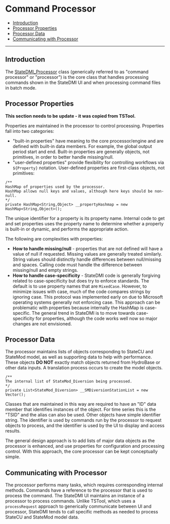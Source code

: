 # Command Processor #

* [Introduction](#introduction)
* [Processor Properties](#processor-properties)
* [Processor Data](#processor-data)
* [Communicating with Processor](#communicating-with-processor)

-------------

## Introduction ##

The [StateDMI_Processor](https://github.com/OpenWaterFoundation/cdss-app-statedmi-main/blob/master/src/DWR/DMI/StateDMI/StateDMI_Processor.java)
class (generically referred to as "command processor" or "processor")
is the core class that handles processing commands shown in the StateDMI UI and
when processing command files in batch mode.

## Processor Properties ##

**This section needs to be update - it was copied from TSTool.**

Properties are maintained in the processor to control processing.
Properties fall into two categories:

* "built-in properties" have meaning to the core processor/engine and are defined with built-in data members.
For example, the global output period start and end.
Built-in properties are generally objects, not primitives, in order to better handle missing/null.
* "user-defined properties" provide flexibility for controlling workflows via `${Property}` notation.
User-defined properties are first-class objects, not primitives:

```
/**
HashMap of properties used by the processor.
HashMap allows null keys and values, although here keys should be non-null.
*/
private HashMap<String,Object> __propertyHashmap = new HashMap<String,Object>();
```

The unique identifier for a property is its property name.
Internal code to get and set properties uses the property name to determine whether a property is built-in or dynamic,
and performs the appropriate action.

The following are complexities with properties:

* **How to handle missing/null** - properties that are not defined will have a value of null if requested.
Missing values are generally treated similarly.
String values should distinctly handle differences between null/missing and spaces.
Calling code must handle the difference between missing/null and empty strings.
* **How to handle case-specificity** - StateDMI code is generally forgiving related to case-specificity
but does try to enforce standards.
The default is to use property names that are `MixedCase`.
However, to minimize issues with case, much of the code compares strings by ignoring case.
This protocol was implemented early on due to Microsoft operating systems generally not enforcing case.
This approach can be problematic with properties because internally the HashMap is case-specific.
The general trend in StateDMI is to move towards case-specificity for properties,
although the code works well now so major changes are not envisioned.

## Processor Data ##

The processor maintains lists of objects corresponding to StateCU and StateMod model,
as well as supporting data to help with performance.
These objects **DO NOT** exactly match objects returned from HydroBase or other data inputs.
A translation process occurs to create the model objects.

```
/**
The internal list of StateMod_Diversion being processed.
*/
private List<StateMod_Diversion> __SMDiversionStationList = new Vector();
```

Classes that are maintained in this way are required to have an "ID" data member that identifies instances of the object.
For time series this is the "TSID" and the alias can also be used.
Other objects have simple identifier string.
The identifier is used by commands run by the processor to request objects to process, and the identifier
is used by the UI to display and access results.

The general design approach is to add lists of major data objects as the processor is enhanced,
and use properties for configuration and processing control.
With this approach, the core processor can be kept conceptually simple.

## Communicating with Processor ##

The processor performs many tasks, which requires corresponding internal methods.
Commands have a reference to the processor that is used to process the command.
The StateDMI UI maintains an instance of a processor to process commands.
Unlike TSTool, which uses a `processRequest` approach to generically communicate between UI and processor,
StateDMI tends to call specific methods as needed to process StateCU and StateMod model data.
